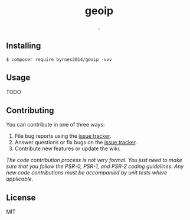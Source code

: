 <h1 align="center"> geoip </h1>

<p align="center"> .</p>


## Installing

```shell
$ composer require byrnes2014/geoip -vvv
```

## Usage

TODO

## Contributing

You can contribute in one of three ways:

1. File bug reports using the [issue tracker](https://github.com/byrnes2014/geoip/issues).
2. Answer questions or fix bugs on the [issue tracker](https://github.com/byrnes2014/geoip/issues).
3. Contribute new features or update the wiki.

_The code contribution process is not very formal. You just need to make sure that you follow the PSR-0, PSR-1, and PSR-2 coding guidelines. Any new code contributions must be accompanied by unit tests where applicable._

## License

MIT